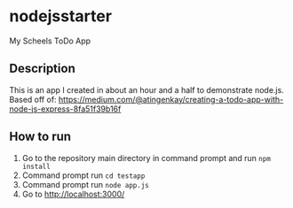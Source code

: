 # nodejsstarter
 My Scheels ToDo App

## Description

This is an app I created in about an hour and a half to demonstrate node.js. Based off of: https://medium.com/@atingenkay/creating-a-todo-app-with-node-js-express-8fa51f39b16f

## How to run

1. Go to the repository main directory in command prompt and run `npm install`
2. Command prompt run `cd testapp`
3. Command prompt run `node app.js`
4. Go to  [http://localhost:3000/](http://localhost:3000/)
